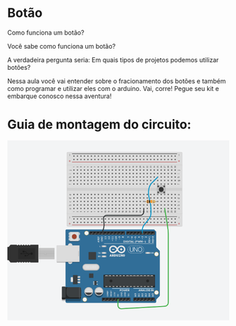 # Botão

Como funciona um botão?
 
Você sabe como funciona um botão? 

A verdadeira pergunta seria: Em quais tipos de projetos podemos utilizar botões? 

Nessa aula você vai entender sobre o fracionamento dos botões e também como programar e utilizar eles com o arduino. Vai, corre! Pegue seu kit e embarque conosco nessa aventura!

# Guia de montagem do circuito:

![Buzzer](https://raw.githubusercontent.com/orientcode/botao/master/botão.png)

